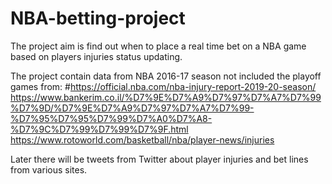 # NBA-betting-project
The project aim is find out when to place a real time bet on a NBA game based on players injuries status updating.

The project contain data from NBA 2016-17 season not included the playoff games from:
#https://official.nba.com/nba-injury-report-2019-20-season/
https://www.bankerim.co.il/%D7%9E%D7%A9%D7%97%D7%A7%D7%99%D7%9D/%D7%9E%D7%A9%D7%97%D7%A7%D7%99-%D7%95%D7%95%D7%99%D7%A0%D7%A8-%D7%9C%D7%99%D7%99%D7%9F.html
https://www.rotoworld.com/basketball/nba/player-news/injuries

Later there will be tweets from Twitter about player injuries and bet lines from various sites.
